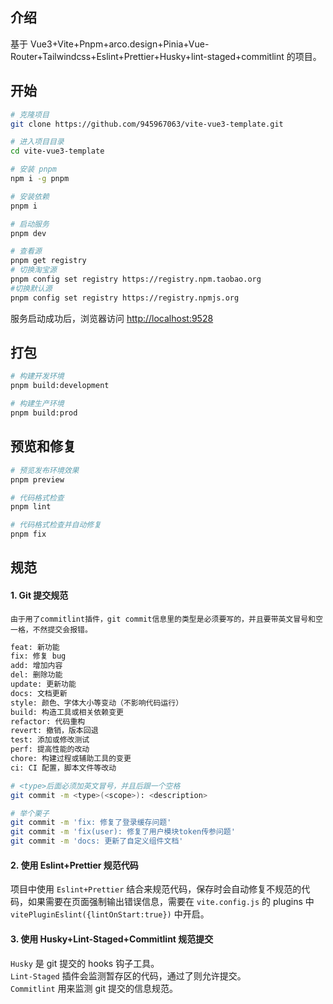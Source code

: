 ## 介绍

基于 Vue3+Vite+Pnpm+arco.design+Pinia+Vue-Router+Tailwindcss+Eslint+Prettier+Husky+lint-staged+commitlint 的项目。

## 开始

```bash
# 克隆项目
git clone https://github.com/945967063/vite-vue3-template.git

# 进入项目目录
cd vite-vue3-template

# 安装 pnpm
npm i -g pnpm

# 安装依赖
pnpm i

# 启动服务
pnpm dev

```

```bash
# 查看源
pnpm get registry
# 切换淘宝源
pnpm config set registry https://registry.npm.taobao.org
#切换默认源
pnpm config set registry https://registry.npmjs.org
```

服务启动成功后，浏览器访问 [http://localhost:9528](http://localhost:9528)

## 打包

```bash
# 构建开发环境
pnpm build:development

# 构建生产环境
pnpm build:prod
```

## 预览和修复

```bash
# 预览发布环境效果
pnpm preview

# 代码格式检查
pnpm lint

# 代码格式检查并自动修复
pnpm fix
```

## 规范

#### 1. Git 提交规范

`由于用了commitlint插件，git commit信息里的类型是必须要写的，并且要带英文冒号和空一格，不然提交会报错。`

```bash
feat: 新功能
fix: 修复 bug
add: 增加内容
del: 删除功能
update: 更新功能
docs: 文档更新
style: 颜色、字体大小等变动（不影响代码运行）
build: 构造工具或相关依赖变更
refactor: 代码重构
revert: 撤销，版本回退
test: 添加或修改测试
perf: 提高性能的改动
chore: 构建过程或辅助工具的变更
ci: CI 配置，脚本文件等改动
```

```bash
# <type>后面必须加英文冒号，并且后跟一个空格
git commit -m <type>(<scope>): <description>

# 举个栗子
git commit -m 'fix: 修复了登录缓存问题'
git commit -m 'fix(user): 修复了用户模块token传参问题'
git commit -m 'docs: 更新了自定义组件文档'
```

#### 2. 使用 Eslint+Prettier 规范代码

项目中使用 `Eslint+Prettier` 结合来规范代码，保存时会自动修复不规范的代码，如果需要在页面强制输出错误信息，需要在 `vite.config.js` 的 plugins 中`vitePluginEslint({lintOnStart:true})` 中开启。

#### 3. 使用 Husky+Lint-Staged+Commitlint 规范提交

`Husky` 是 git 提交的 hooks 钩子工具。  
`Lint-Staged` 插件会监测暂存区的代码，通过了则允许提交。  
`Commitlint` 用来监测 git 提交的信息规范。
